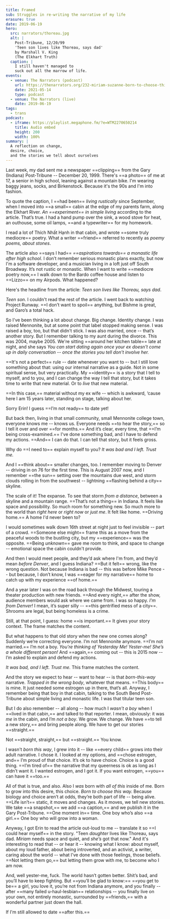 ```yaml
---
title: Framed
sub: Struggles in re-writing the narrative of my life
erasure: true
date: 2019-06-19
hero:
  src: narrators/thoreau.jpg
  alt: |
    Post-Tribune, 12/20/99
    'Teen son lives like Thoreau, says dad'
    by Marshall V. King
    (The Elkhart Truth)
  caption: |
    I still haven't managed to
    suck out all the marrow of life.
events:
  - venue: The Narrators (podcast)
    url: https://thenarrators.org/232-miriam-suzanne-born-to-choose-this-way/
    date: 2021-05-14
    type: podcast
  - venue: The Narrators (live)
    date: 2019-06-19
tags:
  - trans
podcast:
  - iframe: https://playlist.megaphone.fm/?e=WTM2270650214
    title: Audio embed
    height: 200
    width: 100%
summary: |
  A reflection on change,
  desire, choice,
  and the stories we tell about ourselves
---
```


<figure>
  <media-gallery
    :@from-data="podcast"
  ></media-gallery>
</figure>

Last week,
my dad sent me a newspaper ==clipping==
from the Gary (Indiana) Post-Tribune --
December 20, 1999.
There's ==a photo== of me at 17,
a senior in high school,
leaning against a mountain bike.
I'm wearing baggy jeans,
socks,
and Birkenstock.
Because it's the 90s
and I'm into fashion.

To quote the caption,
I ==had been== *living rustically* since September,
when I moved into ==a small== cabin
at the edge of my parents farm,
along the Elkhart River.
*An ==experiment== in simple living*
according to the article.
That’s true.
I had a hand pump over the sink,
a wood stove for heat,
an outhouse,
some oil lamps,
==and a typewriter== for my homework.

I read a lot of Thích Nhất Hạnh in that cabin,
and wrote ==some truly mediocre== poetry.
What a writer ==friend== referred to recently as
*poemy poems, about stones*.

The article also ==says I had==
*==aspirations towards== a monastic life after high school*.
I don’t remember serious monastic plans exactly,
but now I'm a software developer,
and a musician living in a loft
just off South Broadway.
It’s not rustic or monastic.
When I want to write ==mediocre poetry now,==
I walk down to the Bardo coffee house
and listen to ==Lizzo== on my Airpods.
What happened?

Here's the headline from the article:
*Teen son lives like Thoreau, says dad*.

*Teen son*.
I couldn't read the rest of the article.
I went back to watching Project Runway.
==I don’t want to spoil== anything,
but Bishme is great,
and Garo’s a total hack.

So I've been thinking a lot about change.
<black-out>Big change</black-out>.
Identity change.
I was raised Mennonite,
but at some point that label stopped making sense.
I was raised a boy, too,
but that didn't stick.
I was also married, once --
that’s another story.
But I remember talking to my aunt during the divorce.
This was 2004, maybe 2005.
We're sitting ==around her kitchen table== late at night,
and she says
*You can start dating again
once your ex doesn't come up in daily conversation --
once the stories you tell don't involve her.*

==It's not a perfect== rule --
date whenever you want to --
but I still love something about that:
using our internal narrative as a guide.
Not in some spiritual sense, but very practically.
My ==identity== is a story that I tell to myself,
and to you,
and I can change the way I tell that story,
but it takes time to write that new material.
Or to *live* that new material.

==In this case,==
material without my ex wife --
which is awkward,
‘cause here I am 15 years later,
standing on stage,
talking about her.

Sorry Erin!
I guess ==I’m not ready== to date yet!

But back then,
living in that small community,
small Mennonite college town,
everyone knows me --
knows us.
Everyone needs ==to hear the story,==
so I tell it over and over ==for months.==
And it’s clear,
every time,
that ==I’m being cross-examined.==
I've done something bad,
and I have to defend my actions.
==And== I can do that.
I can tell that story,
but it feels gross.

Why do ==I need to== explain myself to you?
*It was bad and I left.
Trust me.*

And I ==think about== smaller changes, too.
I remember moving to Denver --
driving in on 76 for the first time.
This is August 2007 now,
and I remember ==the sun== setting over the mountains due west,
and storm clouds rolling in from the southwest --
lightning ==flashing behind a city== skyline.

The scale of it!
The expanse.
To see that storm *from a distance*,
between a skyline and a mountain range.
==That’s not a thing== in Indiana.
It feels like space and possibility.
So much room for something new.
So much more to the world than *right here* or *right now* or *just me*.
It felt like home.
==Driving home.==
A home I'd never been to?

I would sometimes walk down 16th street at night
just to feel invisible -- part of a crowd.
==Someone else might== frame this
as a move from the peaceful woods
to the bustling city,
but my ==experience== was the opposite.
==Being *unknown*== gave me room to think,
and space to change --
emotional space the cabin couldn't provide.

And then I would meet people,
and they’d ask where I'm from,
and they’d mean *before Denver*,
and I guess Indiana?
==But it felt== wrong, like the wrong question.
Not because Indiana is bad --
this was before Mike Pence --
but because, I don’t know,
I was ==eager for my narrative== home
to catch up with my experience ==of home.==

And a year later
I was on the road back through the Midwest,
touring a theater production with new friends.
==And every night,==
after the show,
audience members would ask where we came from.
I was so happy.
*I'm from Denver!*
I mean, it’s super silly --
==this gentrified mess of a city==.
Shrooms are legal, but being homeless is a crime.

Still, at that point, I guess:
home ==is important.==
It gives your story context.
The frame matches the content.

But what happens to that old story
when the new one comes along?
Suddenly we’re correcting everyone.
I’m not Mennonite anymore.
==I’m not married.==
I’m not a boy.
*You're thinking of Yesterday Me!
Yester-me!
She’s a whole different person!*
And ==again,== coming out --
this is 2015 now --
I’m asked to explain and defend my actions.

*It was bad, and I left. Trust me.*
This frame matches the content.

And the story we expect to hear --
want to hear --
is that *born-this-way* narrative.
*Trapped in the wrong body*,
whatever that means.
==This body== is mine.
It just needed some estrogen up in there,
that’s all.
Anyway, I remember being that boy in that cabin,
talking to the South Bend Post-Tribune
about simple living and monastic life.
I was that titular teen son.

But I do also remember --
all along --
how much I *wasn't a boy*
when I ==lived in that cabin,==
and talked to that reporter.
I mean, obviously:
it was *me* in the cabin,
and I’m *not a boy*.
We grow.
We change.
We have ==to tell a new story,==
and bring people along.
We have to get our stories ==straight.==

Not ==straight, straight,== but ==straight.== You know.

I wasn't *born this way*,
I grew into it --
like ==every child== grows into their adult narrative.
I chose it.
I looked at my options,
and ==chose estrogen,
and== I’m proud of that choice.
It’s ok to have choice.
Choice is a good thing.
==I’m tired of== the narrative that my queerness is ok
as long as I didn’t want it.
I wanted estrogen, and I got it.
If you want estrogen,
==you== can have it ==too.==

All of that is true, and also.
Also I *was* born with *all of this* inside of me.
Born to grow into this desire, this choice.
*Born to choose this way.*
Because biology and choice aren’t at odds,
they’re both part of life -- being alive.
==Life isn’t== static, it moves and changes.
As it moves, we tell new stories.
We take ==a snapshot,==
we add ==a caption,==
and we publish it in the Gary Post-Tribune.
==One moment in== time.
One boy who’s also ==a girl.==
One boy who will grow into a woman.

Anyway,
I got Erin to read the article out-loud to me --
translate it so ==I could hear myself== in the story.
"Teen *daughter* lives like Thoreau, says dad.
*Miriam* needs space and quiet,
and *she’s* got that now."
And it's interesting to read that --
or hear it --
knowing what I know:
about myself,
about my loud father,
about being introverted,
and an activist,
a writer,
caring about the world --
what I’ve done with those feelings,
those beliefs.
==Not letting them go,==
but letting them grow with me,
to become who I am now.

And, well yester-me, fuck.
The world hasn’t gotten better.
Shit’s bad, and you’ll have to keep fighting.
But ==you’ll be glad to know:==
==you get to be== a girl,
you love it,
you’re not from Indiana anymore,
and you finally --
after ==many failed u-haul-lesbian== relationships --
you finally live on your own,
not entirely monastic,
surrounded by ==friends,==
with a wonderful partner just down the hall.

If I'm still allowed to date ==after this.==
